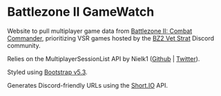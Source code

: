 # Battlezone II GameWatch

Website to pull multiplayer game data from [Battlezone II: Combat Commander](https://store.steampowered.com/app/624970/Battlezone_Combat_Commander/), prioritizing VSR games hosted by the [BZ2 Vet Strat](https://discord.gg/FQnXFhnp) Discord community.

Relies on the MultiplayerSessionList API by Nielk1 ([Github](https://github.com/Nielk1) | [Twitter](https://x.com/nielk1)).

Styled using [Bootstrap v5.3](https://getbootstrap.com/docs/5.3/).

Generates Discord-friendly URLs using the [Short.IO](https://short.io/) API.

